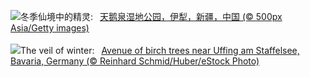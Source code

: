 ![](https://www.bing.com/th?id=OHR.WinterSolstice2023_ZH-CN4450201916_UHD.jpg&w=1000)冬季仙境中的精灵:&nbsp;&ensp;[天鹅泉湿地公园，伊犁，新疆，中国 (© 500px Asia/Getty images)](https://www.bing.com/th?id=OHR.WinterSolstice2023_ZH-CN4450201916_UHD.jpg)
<br><br/>
![](https://www.bing.com/th?id=OHR.BavarianSolstice_EN-US9111666986_UHD.jpg&w=1000)The veil of winter:&nbsp;&ensp;[Avenue of birch trees near Uffing am Staffelsee, Bavaria, Germany (© Reinhard Schmid/Huber/eStock Photo)](https://www.bing.com/th?id=OHR.BavarianSolstice_EN-US9111666986_UHD.jpg)
<br><br/>
